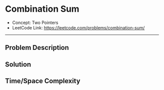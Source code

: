 # Combination Sum

- Concept: Two Pointers
- LeetCode Link: https://leetcode.com/problems/combination-sum/

---

## Problem Description

## Solution

## Time/Space Complexity

